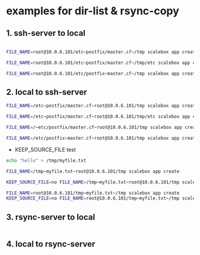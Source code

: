 # examples for dir-list & rsync-copy

## 1. ssh-server to local

```sh

FILE_NAME=root@10.0.6.101/etc~postfix/master.cf~/tmp scalebox app create

FILE_NAME=root@10.0.6.101/etc~postfix/master.cf~/tmp/etc scalebox app create

FILE_NAME=root@10.0.6.101/etc/postfix~master.cf~/tmp scalebox app create

```

## 2. local to ssh-server
```sh
FILE_NAME=/etc~postfix/master.cf~root@10.0.6.101/tmp scalebox app create

FILE_NAME=/etc~postfix/master.cf~root@10.0.6.101/tmp/etc scalebox app create

FILE_NAME=/~etc/postfix/master.cf~root@10.0.6.101/tmp scalebox app create

FILE_NAME=/etc/postfix~master.cf~root@10.0.6.101/tmp scalebox app create
```

- KEEP_SOURCE_FILE test

```sh
echo "hello" > /tmp/myfile.txt

FILE_NAME=/tmp~myfile.txt~root@10.0.6.101/tmp scalebox app create

KEEP_SOURCE_FILE=no FILE_NAME=/tmp~myfile.txt~root@10.0.6.101/tmp scalebox app create

FILE_NAME=root@10.0.6.101/tmp~myfile.txt~/tmp scalebox app create
KEEP_SOURCE_FILE=no FILE_NAME=root@10.0.6.101/tmp~myfile.txt~/tmp scalebox app create

```

## 3. rsync-server to local
```sh

```
## 4. local to rsync-server
```sh

```
